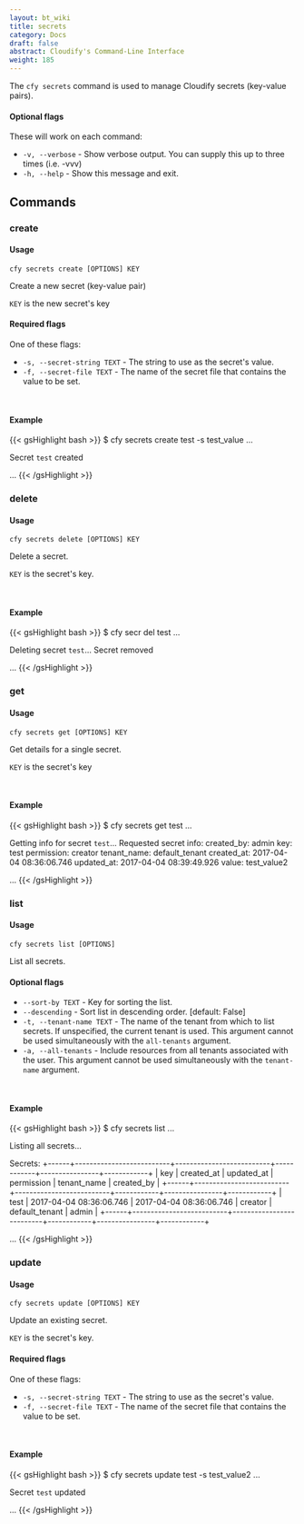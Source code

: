 ```yaml
---
layout: bt_wiki
title: secrets
category: Docs
draft: false
abstract: Cloudify's Command-Line Interface
weight: 185
---
```


The `cfy secrets` command is used to manage Cloudify secrets (key-value pairs). 

#### Optional flags

These will work on each command:

* `-v, --verbose` - Show verbose output. You can supply this up to three times (i.e. -vvv)
* `-h, --help` - Show this message and exit.

## Commands

### create

#### Usage 
`cfy secrets create [OPTIONS] KEY`
 
Create a new secret (key-value pair)

`KEY` is the new secret's key

#### Required flags

One of these flags:

* `-s, --secret-string TEXT` - The string to use as the secret's value.
* `-f, --secret-file TEXT` - The name of the secret file that contains the value to be set.


&nbsp;
#### Example

{{< gsHighlight  bash  >}}
$ cfy secrets create test -s test_value
...

Secret `test` created

...
{{< /gsHighlight >}}

### delete

#### Usage 
`cfy secrets delete [OPTIONS] KEY`

Delete a secret.

`KEY` is the secret's key.

&nbsp;
#### Example

{{< gsHighlight  bash  >}}
$ cfy secr del test
...

Deleting secret `test`...
Secret removed

...
{{< /gsHighlight >}}

### get

#### Usage 
`cfy secrets get [OPTIONS] KEY`

Get details for a single secret.

`KEY` is the secret's key


&nbsp;
#### Example

{{< gsHighlight  bash  >}}
$ cfy secrets get test
...

Getting info for secret `test`...
Requested secret info:
created_by:     admin
key:            test
permission:     creator
tenant_name:    default_tenant
created_at:     2017-04-04 08:36:06.746 
updated_at:     2017-04-04 08:39:49.926 
value:          test_value2

...
{{< /gsHighlight >}}

### list

#### Usage 
`cfy secrets list [OPTIONS]`

List all secrets.

#### Optional flags

*  `--sort-by TEXT` - Key for sorting the list.
*  `--descending` - Sort list in descending order. [default: False]
*  `-t, --tenant-name TEXT` -  The name of the tenant from which to list secrets. If unspecified, the current tenant is
                            used. This argument cannot be used simultaneously with the `all-tenants` argument.
*  `-a, --all-tenants` -    Include resources from all tenants associated with
                            the user. This argument cannot be used simultaneously with the `tenant-name` argument.  

&nbsp;
#### Example

{{< gsHighlight  bash  >}}
$ cfy secrets list
...

Listing all secrets...

Secrets:
+------+--------------------------+--------------------------+------------+----------------+------------+
| key  |        created_at        |        updated_at        | permission |  tenant_name   | created_by |
+------+--------------------------+--------------------------+------------+----------------+------------+
| test | 2017-04-04 08:36:06.746  | 2017-04-04 08:36:06.746  |  creator   | default_tenant |   admin    |
+------+--------------------------+--------------------------+------------+----------------+------------+

...
{{< /gsHighlight >}}

### update

#### Usage 
`cfy secrets update [OPTIONS] KEY`

Update an existing secret.

`KEY` is the secret's key.

#### Required flags

One of these flags:

* `-s, --secret-string TEXT` - The string to use as the secret's value.
* `-f, --secret-file TEXT` - The name of the secret file that contains the value to be set.


&nbsp;
#### Example

{{< gsHighlight  bash  >}}
$ cfy secrets update test -s test_value2
...

Secret `test` updated

...
{{< /gsHighlight >}}
